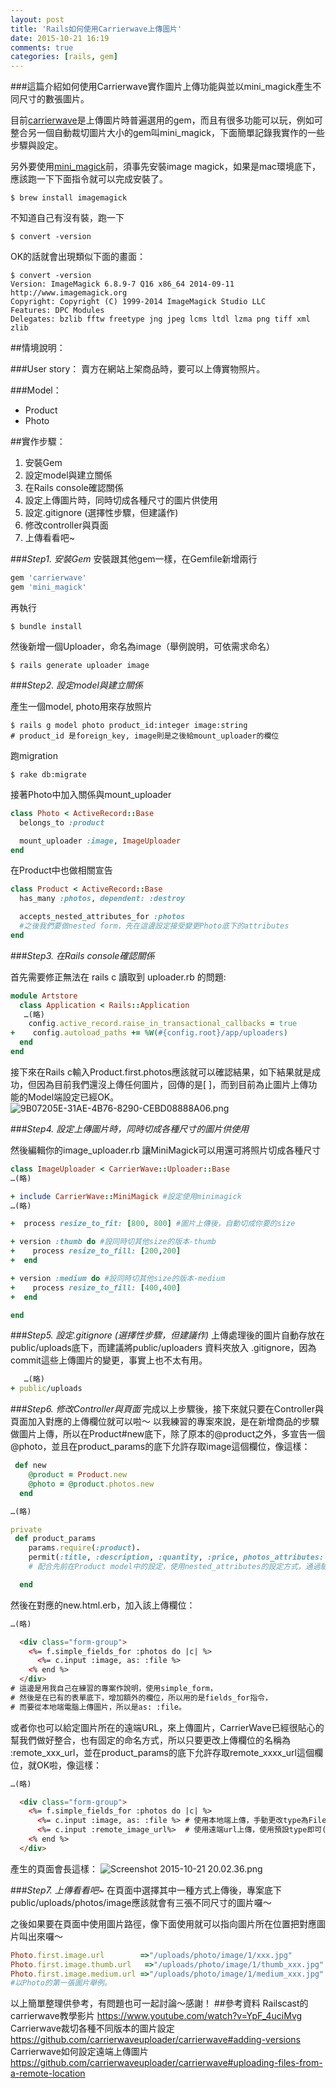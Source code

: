 ```yaml
---
layout: post
title: 'Rails如何使用Carrierwave上傳圖片'
date: 2015-10-21 16:19
comments: true
categories: [rails, gem]
---
```

###這篇介紹如何使用Carrierwave實作圖⽚上傳功能與並以mini_magick產生不同尺寸的數張圖片。

目前[carrierwave](http://www.rubydoc.info/gems/carrierwave/0.10.0)是上傳圖片時普遍選用的gem，而且有很多功能可以玩，例如可整合另一個自動裁切圖片大小的gem叫mini_magick，下面簡單記錄我實作的一些步驟與設定。

另外要使用[mini_magick](https://github.com/minimagick/minimagick)前，須事先安裝image magick，如果是mac環境底下，應該跑一下下面指令就可以完成安裝了。
```
$ brew install imagemagick
```
不知道自己有沒有裝，跑一下
```
$ convert -version
```
OK的話就會出現類似下面的畫面：
```
$ convert -version
Version: ImageMagick 6.8.9-7 Q16 x86_64 2014-09-11 http://www.imagemagick.org
Copyright: Copyright (C) 1999-2014 ImageMagick Studio LLC
Features: DPC Modules
Delegates: bzlib fftw freetype jng jpeg lcms ltdl lzma png tiff xml zlib
```

##情境說明：

###User story：
賣方在網站上架商品時，要可以上傳實物照片。

###Model：
- Product
- Photo

##實作步驟：

1. 安裝Gem
2. 設定model與建立關係
3. 在Rails console確認關係
4. 設定上傳圖片時，同時切成各種尺寸的圖片供使用
5. 設定.gitignore (選擇性步驟，但建議作)
6. 修改controller與頁面
7. 上傳看看吧~

###*Step1. 安裝Gem*
安裝跟其他gem一樣，在Gemfile新增兩行
``` ruby Gemfile
gem 'carrierwave'
gem 'mini_magick'
```
再執行
```
$ bundle install
```
然後新增一個Uploader，命名為image（舉例說明，可依需求命名）
```
$ rails generate uploader image
```

###*Step2. 設定model與建立關係*

產生一個model, photo用來存放照片
```
$ rails g model photo product_id:integer image:string
# product_id 是foreign_key, image則是之後給mount_uploader的欄位
```
跑migration
```
$ rake db:migrate
```
接著Photo中加入關係與mount_uploader

``` ruby photo.rb
class Photo < ActiveRecord::Base
  belongs_to :product

  mount_uploader :image, ImageUploader
end
```
在Product中也做相關宣告
``` ruby product.rb
class Product < ActiveRecord::Base
  has_many :photos, dependent: :destroy

  accepts_nested_attributes_for :photos  
  #之後我們要做nested form，先在這邊設定接受變更Photo底下的attributes
end
```

###*Step3. 在Rails console確認關係*

首先需要修正無法在 rails c 讀取到 uploader.rb 的問題:
``` ruby config/appliaction.rb
module Artstore
  class Application < Rails::Application
   …(略)
    config.active_record.raise_in_transactional_callbacks = true
+    config.autoload_paths += %W(#{config.root}/app/uploaders)
  end
end
```

接下來在Rails c輸入Product.first.photos應該就可以確認結果，如下結果就是成功，但因為目前我們還沒上傳任何圖片，回傳的是[ ]，而到目前為止圖片上傳功能的Model端設定已經OK。
![9B07205E-31AE-4B76-8290-CEBD08888A06.png](http://user-image.logdown.io/user/13199/blog/12437/post/305754/NK53swIQR4mTFEFre00S_9B07205E-31AE-4B76-8290-CEBD08888A06.png)

###*Step4. 設定上傳圖片時，同時切成各種尺寸的圖片供使用*

然後編輯你的image_uploader.rb 讓MiniMagick可以用還可將照片切成各種尺寸
``` ruby app/uploaders/image_uploader.rb
class ImageUploader < CarrierWave::Uploader::Base
…(略)

+ include CarrierWave::MiniMagick #設定使用minimagick
…(略)

+  process resize_to_fit: [800, 800] #圖片上傳後，自動切成你要的size

+ version :thumb do #設同時切其他size的版本-thumb
+    process resize_to_fill: [200,200]
+  end

+ version :medium do #設同時切其他size的版本-medium
+    process resize_to_fill: [400,400]
+  end

end
```

###*Step5. 設定.gitignore (選擇性步驟，但建議作)*
上傳處理後的圖片自動存放在public/uploads底下，而建議將public/uploaders 資料夾放入 .gitignore，因為commit這些上傳圖片的變更，事實上也不太有用。
``` ruby .gitignore
   …(略)
+ public/uploads
```

###*Step6. 修改Controller與頁面*
完成以上步驟後，接下來就只要在Controller與頁面加入對應的上傳欄位就可以啦～
以我練習的專案來說，是在新增商品的步驟做圖片上傳，所以在Product#new底下，除了原本的@product之外，多宣告一個@photo，並且在product_params的底下允許存取image這個欄位，像這樣：

```ruby
 def new
    @product = Product.new
    @photo = @product.photos.new
  end

…(略)

private
 def product_params
    params.require(:product).
    permit(:title, :description, :quantity, :price, photos_attributes: [:image]) 
    # 配合先前在Product model中的設定，使用nested_attributes的設定方式，通過驗證。

  end
```
然後在對應的new.html.erb，加入該上傳欄位：
```html new.html.erb
…(略)

  <div class="form-group">
    <%= f.simple_fields_for :photos do |c| %>
      <%= c.input :image, as: :file %>
    <% end %>
  </div>
# 這邊是用我自己在練習的專案作說明，使用simple_form，
# 然後是在已有的表單底下，增加額外的欄位，所以用的是fields_for指令，
# 而要從本地端電腦上傳圖片，所以是as: :file。
```

或者你也可以給定圖片所在的遠端URL，來上傳圖片，CarrierWave已經很貼心的幫我們做好整合，也有固定的命名方式，所以只要更改上傳欄位的名稱為 :remote_xxx_url，並在product_params的底下允許存取remote_xxxx_url這個欄位，就OK啦，像這樣：
```html new.html.erb
…(略)

  <div class="form-group">
    <%= f.simple_fields_for :photos do |c| %>
      <%= c.input :image, as: :file %> # 使用本地端上傳，手動更改type為File
      <%= c.input :remote_image_url%>  # 使用遠端url上傳，使用預設type即可(String)
    <% end %>
  </div>

```
產生的頁面會長這樣：
![Screenshot 2015-10-21 20.02.36.png](http://user-image.logdown.io/user/13199/blog/12437/post/305754/07pM2I2T3WAX5LTROIBc_Screenshot%202015-10-21%2020.02.36.png)

###*Step7. 上傳看看吧~*
在頁面中選擇其中一種方式上傳後，專案底下public/uploads/photos/image應該就會有三張不同尺寸的圖片囉～

之後如果要在頁面中使用圖片路徑，像下面使用就可以指向圖片所在位置把對應圖片叫出來囉～

```ruby
Photo.first.image.url        =>"/uploads/photo/image/1/xxx.jpg"        # size: 800x800
Photo.first.image.thumb.url   =>"/uploads/photo/image/1/thumb_xxx.jpg" # size: 200x200
Photo.first.image.medium.url =>"/uploads/photo/image/1/medium_xxx.jpg"  # size: 400x400
#以Photo的第一張圖片舉例。
```

以上簡單整理供參考，有問題也可一起討論～感謝！
##參考資料
Railscast的carrierwave教學影片
https://www.youtube.com/watch?v=YpF_4uciMvg
Carrierwave裁切各種不同版本的圖片設定
https://github.com/carrierwaveuploader/carrierwave#adding-versions
Carrierwave如何設定遠端上傳圖片
https://github.com/carrierwaveuploader/carrierwave#uploading-files-from-a-remote-location
